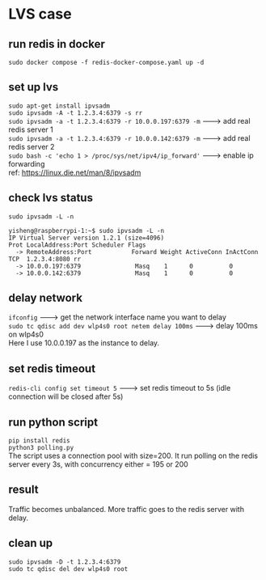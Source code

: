 # LVS case
## run redis in docker
`sudo docker compose -f redis-docker-compose.yaml up -d`

## set up lvs
`sudo apt-get install ipvsadm`  
`sudo ipvsadm -A -t 1.2.3.4:6379 -s rr`  
`sudo ipvsadm -a -t 1.2.3.4:6379 -r 10.0.0.197:6379 -m` ---> add real redis server 1  
`sudo ipvsadm -a -t 1.2.3.4:6379 -r 10.0.0.142:6379 -m` ---> add real redis server 2  
`sudo bash -c 'echo 1 > /proc/sys/net/ipv4/ip_forward'` ---> enable ip forwarding  
ref: https://linux.die.net/man/8/ipvsadm   

## check lvs status
`sudo ipvsadm -L -n`
```
yisheng@raspberrypi-1:~$ sudo ipvsadm -L -n
IP Virtual Server version 1.2.1 (size=4096)
Prot LocalAddress:Port Scheduler Flags
  -> RemoteAddress:Port           Forward Weight ActiveConn InActConn
TCP  1.2.3.4:8080 rr
  -> 10.0.0.197:6379               Masq    1      0          0
  -> 10.0.0.142:6379               Masq    1      0          0
```

## delay network
`ifconfig` ---> get the network interface name you want to delay  
`sudo tc qdisc add dev wlp4s0 root netem delay 100ms` ---> delay 100ms on wlp4s0  
Here I use 10.0.0.197 as the instance to delay.

## set redis timeout
`redis-cli config set timeout 5` ---> set redis timeout to 5s (idle connection will be closed after 5s)

## run python script
`pip install redis`  
`python3 polling.py`  
The script uses a connection pool with size=200.
It run polling on the redis server every 3s, with concurrency either = 195 or 200

## result
Traffic becomes unbalanced. More traffic goes to the redis server with delay.

## clean up
`sudo ipvsadm -D -t 1.2.3.4:6379`  
`sudo tc qdisc del dev wlp4s0 root`  